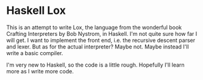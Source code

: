 # Haskell Lox

This is an attempt to write Lox, the language from the wonderful book Crafting Interpreters
by Bob Nystrom, in Haskell. I'm not quite sure how far I will get. I want to implement the front
end, i.e. the recursive descent parser and lexer. But as for the actual interpreter? Maybe not.
Maybe instead I'll write a basic compiler.

I'm very new to Haskell, so the code is a little rough. Hopefully I'll learn more as I write
more code.